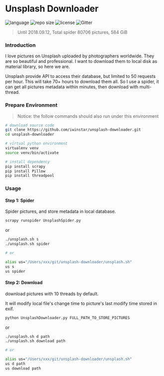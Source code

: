 # Unsplash Downloader

![language](https://img.shields.io/badge/language-Python/Shell-orange.svg)
![repo size](https://img.shields.io/github/repo-size/badges/shields.svg)
![license](https://img.shields.io/hexpm/l/plug.svg) 
![Gitter](https://img.shields.io/gitter/room/nwjs/nw.js.svg)

> Until 2018.09.12, Total spider 80706 pictures, 584 GiB

### Introduction
I love pictures on Unsplash uploaded by photographers worldwide. They are so beautiful and professional. I want to download them to local disk as material library, so here we are.

Unsplash provide API to access their database, but limited to 50 requests per hour. This will take 70+ hours to download them all. So I use a spider, it can get all pictures metadata within minutes, then download with multi-thread. 

### Prepare Environment

> Notice: the follow commands should also run under this environment

```bash
# download source code
git clone https://github.com/iwinstar/unsplash-downloader.git
cd unsplash-downloader

# virtual python environment
virtualenv venv
source venv/bin/activate

# install dependency
pip install scrapy
pip install Pillow
pip install threadpool
```

### Usage
#### Step 1: Spider

Spider pictures, and store metadata in local database.

```bash
scrapy runspider UnsplashSpider.py
```

or

```bash
./unsplash.sh s
./unsplash.sh spider

# or

alias us="/Users/xxx/git/unsplash-downloader/unsplash.sh"
us s
us spider
```

#### Step 2: Download

download pictures with 10 threads by default. 

It will modify local file's change time to picture's last modify time stored in exif.

```bash
python UnsplashDownloader.py FULL_PATH_TO_STORE_PICTURES
```

or

```bash
./unsplash.sh d path
./unsplash.sh download path

# or

alias us="/Users/xxx/git/unsplash-downloader/unsplash.sh"
us d path
us download path
```
